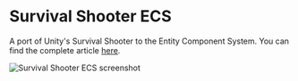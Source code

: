 # Survival Shooter ECS

A port of Unity's Survival Shooter to the Entity Component System. You can find the complete article [here](https://medium.com/@gamevanilla/survival-shooter-using-unitys-entity-component-system-revisited-874cd69085ae).

![Survival Shooter ECS screenshot](https://miro.medium.com/max/1400/1*mVznKH61dRsknhurF088hQ.png)

